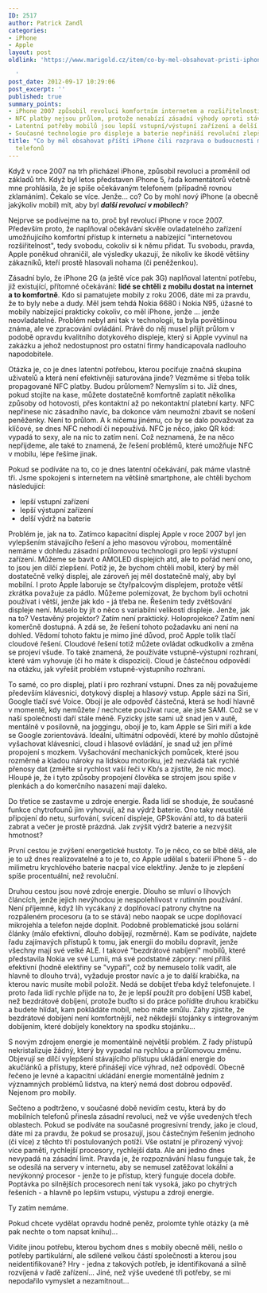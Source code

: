 ```yaml
---
ID: 2517
author: Patrick Zandl
categories:
- iPhone
- Apple
layout: post
oldlink: 'https://www.marigold.cz/item/co-by-mel-obsahovat-pristi-iphone-cili-rozprava-o-budoucnosti-mobilnich-telefonu

  '
post_date: 2012-09-17 10:29:06
post_excerpt: ''
published: true
summary_points:
- iPhone 2007 způsobil revoluci komfortním internetem a rozšiřitelností aplikací.
- NFC platby nejsou průlom, protože nenabízí zásadní výhody oproti stávajícím metodám.
- Latentní potřeby mobilů jsou lepší vstupní/výstupní zařízení a delší výdrž baterie.
- Současné technologie pro displeje a baterie nepřináší revoluční zlepšení, jen dílčí.
title: "Co by měl obsahovat příští iPhone čili rozprava o budoucnosti mobilních"
  telefonů
---
```


<p> Když v roce 2007 na trh přicházel iPhone, způsobil revoluci a proměnil od základů trh. Když byl letos představen iPhone 5, řada komentátorů včetně mne prohlásila, že je spíše očekávaným telefonem (případně rovnou zklamáním). Čekalo se více. Jenže... co? Co by mohl nový iPhone (a obecně jakýkoliv mobil) mít, aby byl <strong><em>další revolucí v mobilech</em></strong>?</p>


<!--more-->

<p>Nejprve se podívejme na to, proč byl revolucí iPhone v roce 2007. Především proto, že naplňoval očekávání  skvěle ovladatelného zařízení umožňujícího komfortní přístup k internetu a nabízející "internetovou rozšiřitelnost", tedy svobodu, cokoliv si k němu přidat. Tu svobodu, pravda, Apple poněkud ohraničil, ale výsledky ukazují, že nikoliv ke škodě většiny zákazníků, kteří prostě hlasovali nohama (či peněženkou). </p>


<p>Zásadní bylo, že iPhone 2G (a ještě více pak 3G) naplňoval latentní potřebu, již existující, přítomné očekávání: <strong>lidé se chtěli z mobilu dostat na internet a to komfortně</strong>. Kdo si pamatujete mobily z roku 2006, dáte mi za pravdu, že to byly nebe a dudy. Měl jsem tehdá Nokia 6680 i Nokia N95, úžasné to mobily nabízející prakticky cokoliv, co měl iPhone, jenže ... jenže neovladatelné. Problém nebyl ani tak v technologii, ta byla povětšinou známa, ale ve zpracování ovládání. Právě do něj musel přijít průlom v podobě opravdu kvalitního dotykového displeje, který si Apple vyvinul na zakázku a jehož nedostupnost pro ostatní firmy handicapovala nadlouho napodobitele. </p>


<p>Otázka je, co je dnes latentní potřebou, kterou pociťuje značná skupina uživatelů a která není efektivněji saturována jinde? Vezměme si třeba tolik propagované NFC platby. Budou průlomem? Nemyslím si to. Již dnes, pokud stojíte na kase, můžete dostatečně komfortně zaplatit několika způsoby od hotovosti, přes kontaktní až po nekontaktní platební karty. NFC nepřinese nic zásadního navíc, ba dokonce vám neumožní zbavit se nošení peněženky. Není to průlom. A k ničemu jinému, co by se dalo považovat za klíčové, se dnes NFC nehodí či nepoužívá. NFC je něco, jako QR kód: vypadá to sexy, ale na nic to zatím není. Což neznamená, že na něco nepřijdeme, ale také to znamená, že řešení problémů, které umožňuje NFC v mobilu, lépe řešíme jinak.</p>


<p>Pokud se podíváte na to, co je dnes latentní očekávání, pak máme vlastně tři. Jsme spokojeni s internetem na většině smartphone, ale chtěli bychom následující:</p>


<ul>
   <li>lepší vstupní zařízení</li>
   <li>lepší výstupní zařízení</li>
   <li>delší výdrž na baterie</li>
</ul>

<p>Problém je, jak na to. Zatímco kapacitní displej Apple v roce 2007 byl jen vylepšením stávajícího řešení a jeho masovou výrobou, momentálně nemáme v dohledu zásadní průlomovou technologii pro lepší výstupní zařízení. Můžeme se bavit o AMOLED displejích atd, ale to pořád není ono, to jsou jen dílčí zlepšení. Potíž je, že bychom chtěli mobil, který by měl dostatečně velký displej, ale zároveň jej měl dostatečně malý, aby byl mobilní. I proto Apple laboruje se čtyřpalcovým displejem, protože větší zkrátka považuje za pádlo. Můžeme polemizovat, že bychom byli ochotni používat i větší, jenže jak kdo - já třeba ne. Řešením tedy zvětšování displeje není. Muselo by jít o něco s variabilní velikostí displeje. Jenže, jak na to? Vestavěný projektor? Zatím není praktický. Holoprojekce? Zatím není komerčně dostupná. A zdá se, že řešení tohoto požadavku ani není na dohled. Vědomí tohoto faktu je mimo jiné důvod, proč Apple tolik tlačí cloudové řešení. Cloudové řešení totiž můžete ovládat odkudkoliv a změna se projeví všude. To také znamená, že používáte vstupně-výstupní rozhraní, které vám vyhovuje (či ho máte k dispozici). Cloud je částečnou odpovědí na otázku, jak vyřešit problém vstupně-výstupního rozhraní. </p>


<p>To samé, co pro displej, platí i pro rozhraní vstupní. Dnes za něj považujeme především klávesnici, dotykový displej a hlasový vstup. Apple sázi na Siri, Google tlačí své Voice. Obojí je ale odpověď částečná, která se hodí hlavně v momentě, kdy nemůžete / nechcete používat ruce, ale jste SAMI. Což se v naší společnosti daří stále méně.  Fyzicky jste sami už snad jen v autě, mentálně v posilovně, na joggingu, obojí je to, kam Apple se Siri míří a kde se Google zorientovává. Ideální, ultimátní odpovědí, které by mohlo důstojně vyšachovat klávesnici, cloud i hlasové ovládání, je snad už jen přímé propojení s mozkem. Vyšachování mechanických pomůcek, které jsou rozměrné a kladou nároky na lidskou motoriku, jež nezvládá tak rychlé přenosy dat (změřte si rychlost vaší řeči v Kb/s a zjistíte, že nic moc). Hloupé je, že i tyto způsoby propojení člověka se strojem jsou spíše v plenkách a do komerčního nasazení mají daleko.  </p>


<p>Do třetice se zastavme u zdroje energie. Řada lidí se shoduje, že současné funkce chytrofounů jim vyhovují, až na výdrž baterie. Ono taky neustálé připojení do netu, surfování, svícení displeje, GPSkování atd, to dá baterii zabrat a večer je prostě prázdná. Jak zvýšit výdrž baterie a nezvýšit hmotnost?</p>


<p>První cestou je zvýšení energetické hustoty. To je něco, co se blbě dělá, ale je to už dnes realizovatelné a to je to, co Apple udělal s baterií iPhone 5 - do milimetru krychlového baterie nacpal více elektřiny. Jenže to je zlepšení spíše procentuální, než revoluční. </p>


<p>Druhou cestou jsou nové zdroje energie. Dlouho se mluví o lihových článcích, jenže jejich nevýhodou je nespolehlivost v rutinním používání. Není příjemné, když líh vycákaný z doplňovací patrony chytne na rozpáleném procesoru (a to se stává) nebo naopak se ucpe doplňovací mikrojehla a telefon nejde doplnit. Podobně problematické jsou solární články (málo efektivní, dlouho dobíjejí, rozměrné). Kam se podíváte, najdete řadu zajímavých přístupů k tomu, jak energii do mobilu dopravit, jenže všechny mají své velké ALE. I takové "bezdrátové nabíjení" mobilů, které představila Nokia ve své Lumii, má své podstatné zápory: není příliš efektivní (hodně elektřiny se "vypaří", což by nemuselo tolik vadit, ale hlavně to dlouho trvá), vyžaduje prostor navíc a je to další krabička, na kterou navíc musíte mobil položit. Nedá se dobíjet třeba když telefonujete. I proto řada lidí rychle přijde na to, že je lepší použít pro dobíjení USB kabel, než bezdrátové dobíjení, protože buďto si do práce pořídíte druhou krabičku a budete hlídat, kam pokládáte mobil, nebo máte smůlu. Záhy zjistíte, že bezdrátové dobíjení není komfortnější, než někdejší stojánky s integrovaným dobíjením, které dobíjely konektory na spodku stojánku...</p>


<p>S novým zdrojem energie je momentálně největší problém. Z řady přístupů nekristalizuje žádný, který by vypadal na rychlou a průlomovou změnu. Objevují se dílčí vylepšení stávajícího přístupu ukládání energie do akučlánků a přístupy, které přinášejí více výhrad, než odpovědí. Obecně řečeno je levné a kapacitní ukládání energie momentálně jedním z významných problémů lidstva, na který nemá dost dobrou odpověď. Nejenom pro mobily. </p>


<p>Sečteno a podtrženo, v současné době nevidím cestu, která by do mobilních telefonů přinesla zásadní revoluci, než ve výše uvedených třech oblastech. Pokud se podíváte na současné progresivní trendy, jako je cloud, dáte mi za pravdu, že pokud se prosazují, jsou částečným řešením jednoho (či více) z těchto tří postulovaných potíží. Vše ostatní je přirozený vývoj: více paměti, rychlejší procesory, rychlejší data. Ale ani jedno dnes nevypadá na zásadní limit. Pravda je, že rozpoznávání hlasu funguje tak, že se odesílá na servery v internetu, aby se nemusel zatěžovat lokální a nevýkonný procesor - jenže to je přístup, který funguje docela dobře. Poptávka po silnějších procesorech není tak vysoká, jako po chytrých řešeních - a hlavně po lepším vstupu, výstupu a zdroji energie. </p>


<p>Ty zatím nemáme. </p>


<p>Pokud chcete vydělat opravdu hodně peněz, prolomte tyhle otázky (a mě pak nechte o tom napsat knihu)... </p>


<p>Vidíte jinou potřebu, kterou bychom dnes s mobily obecně měli, nešlo o potřeby partikulární, ale sdílené velkou částí společnosti a kterou jsou neidentifikované? Hry - jedna z takových potřeb, je identifikovaná a silně rozvíjená v řadě zařízení... Jiné, než výše uvedené tři potřeby, se mi nepodařilo vymyslet a nezamítnout... </p>
